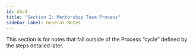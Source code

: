 ```yaml
---
id: doc4
title: "Section I: Mentorship Team Process"
sidebar_label: General Notes
---
```


This section is for notes that fall outside of the Process “cycle” defined by the steps detailed later.